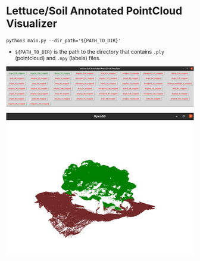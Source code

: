 # Lettuce/Soil Annotated PointCloud Visualizer

`python3 main.py --dir_path='${PATH_TO_DIR}'`
- `${PATH_TO_DIR}` is the path to the directory that contains `.ply` (pointcloud) and `.npy` (labels) files.

 <p align="center">
    <img src="./images/visualizer_environment.png" alt="alternate text">
 </p>

  <p align="center">
    <img src="./images/single_pointcloud_visualizer.png" alt="alternate text">
 </p>
